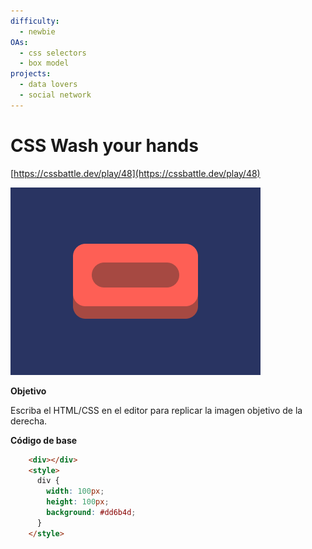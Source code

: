 ```yaml
---
difficulty:
  - newbie
OAs:
  - css selectors
  - box model
projects:
  - data lovers
  - social network
---
```


# CSS Wash your hands

[https://cssbattle.dev/play/48](https://cssbattle.dev/play/48)

![CSS Wash your hands](css-wash_your_hands.png)

__Objetivo__

Escriba el HTML/CSS en el editor para replicar la imagen objetivo de la derecha.

__Código de base__

```html
    <div></div>
    <style>
      div {
        width: 100px;
        height: 100px;
        background: #dd6b4d;
      }
    </style>
```
